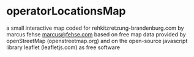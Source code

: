 # operatorLocationsMap

a small interactive map coded for rehkitzretzung-brandenburg.com by
     marcus fehse <marcus@fehse.com>
based on free map data provided by openStreetMap (openstreetmap.org) and on the
open-source javascript library leaflet (leafletjs.com) as free software
